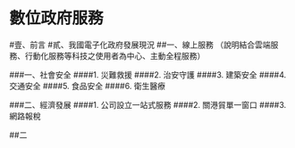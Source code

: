 # 數位政府服務

#壹、前言
#貳、我國電子化政府發展現況
##一、線上服務
（說明結合雲端服務、行動化服務等科技之使用者為中心、主動全程服務）

###一、社會安全
####1. 災難救援
####2. 治安守護
####3. 建築安全
####4. 交通安全
####5. 食品安全
####6. 衛生醫療

###二、經濟發展
####1. 公司設立一站式服務
####2. 關港貿單一窗口
####3. 網路報稅

##二
